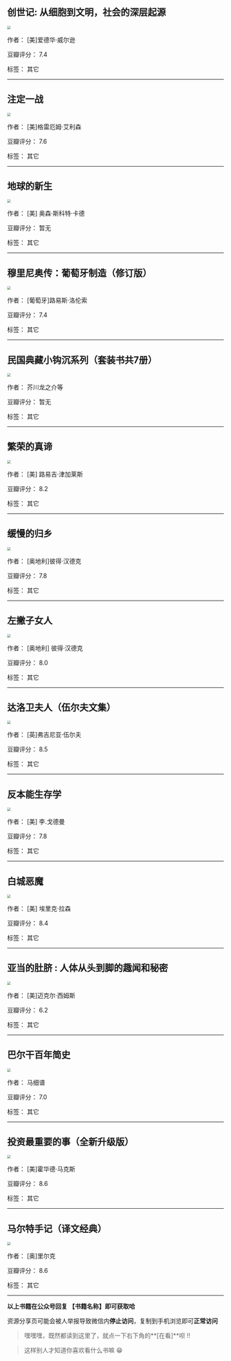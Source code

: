 ## 创世记: 从细胞到文明，社会的深层起源

<img src="https://www.aibooks.cc/wp-content/uploads/2019/10/2019101510531955.jpg" style="zoom:50%;" />

作者： [美]爱德华·威尔逊

豆瓣评分：  7.4

标签： 其它


---

## 注定一战

<img src="https://www.aibooks.cc/wp-content/uploads/2019/10/2019101510430099.jpg" style="zoom:50%;" />

作者： [美]格雷厄姆·艾利森

豆瓣评分：  7.6

标签： 其它


---

## 地球的新生

<img src="https://www.aibooks.cc/wp-content/uploads/2019/10/2019101510385381.jpg" style="zoom:50%;" />

作者： [美] 奥森·斯科特·卡德

豆瓣评分：  暂无

标签： 其它


---

## 穆里尼奥传：葡萄牙制造（修订版）

<img src="https://www.aibooks.cc/wp-content/uploads/2019/10/2019101510344590.jpg" style="zoom:50%;" />

作者： [葡萄牙]路易斯·洛伦索

豆瓣评分：  7.4

标签： 其它


---

## 民国典藏小钩沉系列（套装书共7册）

<img src="https://www.aibooks.cc/wp-content/uploads/2019/10/2019101510303189.jpg" style="zoom:50%;" />

作者： 芥川龙之介等

豆瓣评分：  暂无

标签： 其它


---

## 繁荣的真谛

<img src="https://www.aibooks.cc/wp-content/uploads/2019/10/2019101510270428.jpg" style="zoom:50%;" />

作者： [美] 路易吉·津加莱斯

豆瓣评分：  8.2

标签： 其它


---

## 缓慢的归乡

<img src="https://www.aibooks.cc/wp-content/uploads/2019/10/2019101510225882.jpg" style="zoom:50%;" />

作者： [奥地利]彼得·汉德克

豆瓣评分：  7.8

标签： 其它


---

## 左撇子女人

<img src="https://www.aibooks.cc/wp-content/uploads/2019/10/2019101510180448.jpg" style="zoom:50%;" />

作者： [奥地利] 彼得·汉德克

豆瓣评分：  8.0

标签： 其它


---

## 达洛卫夫人（伍尔夫文集）

<img src="https://www.aibooks.cc/wp-content/uploads/2019/10/2019101510134037.jpg" style="zoom:50%;" />

作者： [英]弗吉尼亚·伍尔夫

豆瓣评分：  8.5

标签： 其它


---

## 反本能生存学

<img src="https://www.aibooks.cc/wp-content/uploads/2019/10/2019101510032963.jpg" style="zoom:50%;" />

作者： [美] 李.戈德曼

豆瓣评分：  7.8

标签： 其它


---

## 白城恶魔

<img src="https://www.aibooks.cc/wp-content/uploads/2019/10/2019101509542635.jpg" style="zoom:50%;" />

作者： [美] 埃里克·拉森 

豆瓣评分：  8.4

标签： 其它


---

## 亚当的肚脐 : 人体从头到脚的趣闻和秘密

<img src="https://www.aibooks.cc/wp-content/uploads/2019/10/2019101509503719.jpg" style="zoom:50%;" />

作者： [美]迈克尔·西姆斯

豆瓣评分：  6.2

标签： 其它


---

## 巴尔干百年简史

<img src="https://www.aibooks.cc/wp-content/uploads/2019/10/2019101509451310.jpg" style="zoom:50%;" />

作者： 马细谱

豆瓣评分：  7.0

标签： 其它


---

## 投资最重要的事（全新升级版）

<img src="https://www.aibooks.cc/wp-content/uploads/2019/10/2019101509425527.jpg" style="zoom:50%;" />

作者： [美]霍华德·马克斯

豆瓣评分：  8.6

标签： 其它


---

## 马尔特手记（译文经典）

<img src="https://www.aibooks.cc/wp-content/uploads/2019/10/20191015093609100.jpg" style="zoom:50%;" />

作者： [奥]里尔克

豆瓣评分：  8.6

标签： 其它


---


**以上书籍在公众号回复 【书籍名称】即可获取哈** 


资源分享页可能会被人举报导致微信内**停止访问**，复制到手机浏览即可**正常访问**


> 嘿嘿嘿，既然都读到这里了，就点一下右下角的**[在看]**呗 !!

> 

> 这样别人才知道你喜欢看什么书嘛 😁

